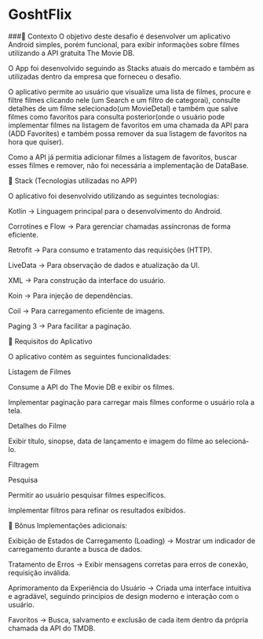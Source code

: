 # GoshtFlix
###📌 Contexto
O objetivo deste desafio é desenvolver um aplicativo Android simples, porém funcional, para exibir informações sobre filmes utilizando a API gratuita The Movie DB.

O App foi desenvolvido seguindo as Stacks atuais do mercado e também as utilizadas dentro da empresa que forneceu o desafio.

O aplicativo permite ao usuário que visualize uma lista de filmes, procure e filtre filmes clicando nele (um Search e um filtro de categorai), consulte detalhes de um filme selecionado(um MovieDetal) e também que salve filmes como favoritos para consulta posterior(onde o usuário pode implementar filmes na listagem de favoritos em uma chamada da API para (ADD Favorites) e também possa remover da sua listagem de favoritos na hora que quiser).

Como a API já permitia adicionar filmes a listagem de favoritos, buscar esses filmes e remover, não foi necessária a implementação de DataBase.

🔧 Stack (Tecnologias utilizadas no APP)

O aplicativo foi desenvolvido utilizando as seguintes tecnologias:

Kotlin → Linguagem principal para o desenvolvimento do Android.

Corrotines e Flow → Para gerenciar chamadas assíncronas de forma eficiente.

Retrofit → Para consumo e tratamento das requisições (HTTP).

LiveData → Para observação de dados e atualização da UI.

XML → Para construção da interface do usuário.

Koin → Para injeção de dependências.

Coil → Para carregamento eficiente de imagens.

Paging 3 → Para facilitar a paginação.

🎯 Requisitos do Aplicativo

O aplicativo contém as seguintes funcionalidades:

Listagem de Filmes

Consume a API do The Movie DB e exibir os filmes.

Implementar paginação para carregar mais filmes conforme o usuário rola a tela.

Detalhes do Filme

Exibir título, sinopse, data de lançamento e imagem do filme ao selecioná-lo.

Filtragem 

Pesquisa

Permitir ao usuário pesquisar filmes específicos.

Implementar filtros para refinar os resultados exibidos.

🎫 Bônus
Implementações adicionais:

Exibição de Estados de Carregamento (Loading) → Mostrar um indicador de carregamento durante a busca de dados.

Tratamento de Erros → Exibir mensagens corretas para erros de conexão, requisição inválida.

Aprimoramento da Experiência do Usuário → Criada uma interface intuitiva e agradável, seguindo princípios de design moderno e interação com o usuário.

Favoritos → Busca, salvamento e exclusão de cada item dentro da própria chamada da API do TMDB.

